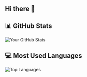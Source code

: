 ## Hi there 👋

<!--
**concrete-sangminlee/concrete-sangminlee** is a ✨ _special_ ✨ repository because its `README.md` (this file) appears on your GitHub profile.

Here are some ideas to get you started:

- 🔭 I’m currently working on ...
- 🌱 I’m currently learning ...
- 👯 I’m looking to collaborate on ...
- 🤔 I’m looking for help with ...
- 💬 Ask me about ...
- 📫 How to reach me: ...
- 😄 Pronouns: ...
- ⚡ Fun fact: ...
-->

## 📊 GitHub Stats

![Your GitHub Stats](https://github-readme-stats.vercel.app/api?username=concrete-sangminlee&show_icons=true&theme=radical)

## 💻 Most Used Languages

![Top Languages](https://github-readme-stats.vercel.app/api/top-langs/?username=concrete-sangminlee&layout=compact&theme=radical)
